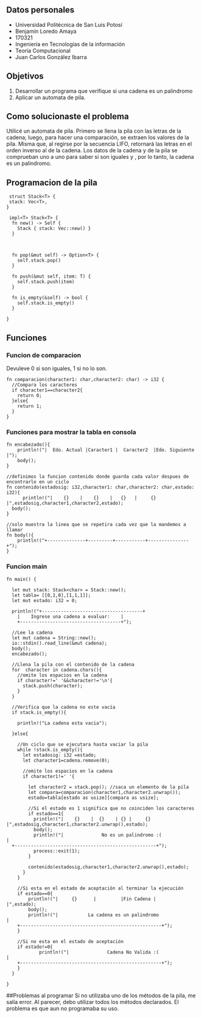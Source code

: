 ## Datos personales

 - Universidad Politécnica de San Luis Potosí
 - Benjamín Loredo Amaya
 - 170321
 - Ingeniería en Tecnologías de la información
 - Teoría Computacional
 - Juan Carlos González Ibarra
 
## Objetivos
1.  Desarrollar un programa que verifique si una cadena es un palindromo
2. Aplicar un automata de pila.

## Como solucionaste el problema
Utilicé un automata de pila. Primero se llena la pila con las letras de la cadena; luego, para hacer una comparación, se extraen los valores de la pila. Misma que, al regirse por la secuencia LIFO, retornará las letras en el orden inverso al de la cadena. Los datos de la cadena y de la pila se comprueban uno a uno para saber si son iguales y , por lo tanto, la cadena es un palindromo.

## Programacion de la pila
     
     struct Stack<T> {
     stack: Vec<T>,
    }

     impl<T> Stack<T> {
      fn new() -> Self {
        Stack { stack: Vec::new() }
      }



      fn pop(&mut self) -> Option<T> {
        self.stack.pop()
      }

      fn push(&mut self, item: T) {
        self.stack.push(item)
      }

      fn is_empty(&self) -> bool {
        self.stack.is_empty()
      }

    }
   
## Funciones
### Funcion de comparacion
Devuleve 0 si son iguales, 1 si no lo son.

    fn comparacion(character1: char,character2: char) -> i32 {
      //Compara los caracteres
      if character1==character2{
        return 0;
      }else{
        return 1;
      }
    }

### Funciones para mostrar la tabla en consola

    fn encabezado(){
        println!("|  Edo. Actual |Caracter1 |  Caracter2  |Edo. Siguiente |");
        body();
    }

    //definimos la funcion contenido donde guarda cada valor despues de encontrarlo en un ciclo
    fn contenido(estadosig: i32,character1: char,character2: char,estado: i32){ 
          println!("|    {}    |    {}    |   {}   |     {}      |",estadosig,character1,character2,estado);
      body();
    }

    //solo muestra la linea que se repetira cada vez que la mandemos a llamar
    fn body(){
        println!("+--------------+---------+-----------+---------------+");
    }
### Funcion main

    fn main() {

      let mut stack: Stack<char> = Stack::new();
      let tabla= [[0,1,0],[1,1,1]];
      let mut estado: i32 = 0;

      println!("+-------------------------------------+
        |    Ingrese una cadena a evaluar:    |
        +-------------------------------------+");

      //Lee la cadena
      let mut cadena = String::new();		
      io::stdin().read_line(&mut cadena);
      body();
      encabezado();

      //Llena la pila con el contenido de la cadena
      for  character in cadena.chars(){
        //omite los espacios en la cadena
        if character!=' '&&character!='\n'{
          stack.push(character);
        }
      }

      //Verifica que la cadena no este vacía
      if stack.is_empty(){

        println!("La cadena esta vacia");

      }else{

        //Un ciclo que se ejecutara hasta vaciar la pila
        while !stack.is_empty(){
          let estadosig: i32 =estado;
          let character1=cadena.remove(0);

          //omite los espacios en la cadena
          if character1!=' '{

            let character2 = stack.pop(); //saca un elemento de la pila
            let compara=comparacion(character1,character2.unwrap());
            estado=tabla[estado as usize][compara as usize];

            //Si el estado es 1 significa que no coinciden los caracteres
            if estado==1{
              println!("|    {}    |  {}    | {} |     {}      |",estadosig,character1,character2.unwrap(),estado);
              body();
              println!("|              No es un palindromo :(                   |
      +----------------------------------------------------+");
              process::exit(1);
            }

            contenido(estadosig,character1,character2.unwrap(),estado);
          }   
        }

        //Si esta en el estado de aceptación al terminar la ejecución
        if estado==0{
            println!("|     {}      |         |Fin Cadena |               |",estado);
            body();
            println!("|           La cadena es un palindromo                       |
        +----------------------------------------------------+");
        }

        //Si no esta en el estado de aceptación
        if estado!=0{
                println!("|              Cadena No Valida :(                   |
        +----------------------------------------------------+");
        }
      }

    }

##Problemas al programar
Si no utilizaba uno de los métodos de la pila, me salía error. Al parecer, debo utilizar todos los métodos declarados. El problema es que aun no programaba su uso.

